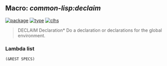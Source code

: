 ## Macro: ***common-lisp:declaim***
[![package](https://img.shields.io/badge/Package-COMMON--LISP-5f9ea0.svg?style=social&colorA=999999)](../) [![type](https://img.shields.io/badge/Type-Macro-5f9ea0.svg?style=social&colorA=999999)](../#macro) [![clhs](https://img.shields.io/badge/CLHS-DECLAIM-5f9ea0.svg?style=social&colorA=999999)](http://www.lispworks.com/documentation/HyperSpec/Body/m_declai.htm) 

> DECLAIM Declaration*
> Do a declaration or declarations for the global environment.

### Lambda list
```
(&REST SPECS)
```
